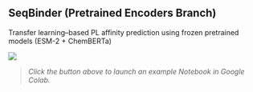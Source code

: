 ## SeqBinder (Pretrained Encoders Branch)  
Transfer learning–based PL affinity prediction using frozen pretrained models (ESM-2 + ChemBERTa)

[<img src="https://colab.research.google.com/assets/colab-badge.svg">](https://colab.research.google.com/github/Hesan1997/SeqBinder/blob/main/notebooks/model_training.ipynb)
> _Click the button above to launch an example Notebook in Google Colab._
